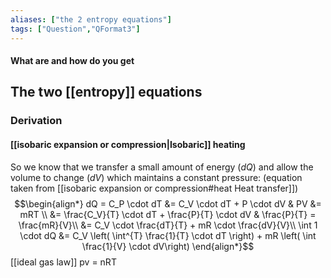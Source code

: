 ```yaml
---
aliases: ["the 2 entropy equations"]
tags: ["Question","QFormat3"]
---
```


#### What are and how do you get
## The two [[entropy]] equations

### Derivation
#### [[isobaric expansion or compression|Isobaric]] heating

So we know that we transfer a small amount of energy ($dQ$) and allow the volume to change ($dV$) which maintains a constant pressure:
(equation taken from [[isobaric expansion or compression#heat Heat transfer]])
$$\begin{align*}
dQ = C_P \cdot dT &= C_V \cdot dT + P \cdot dV & PV &= mRT \\
&= \frac{C_V}{T} \cdot dT + \frac{P}{T} \cdot dV & \frac{P}{T} = \frac{mR}{V}\\
&= C_V \cdot \frac{dT}{T} + mR \cdot \frac{dV}{V}\\
\int 1 \cdot dQ &= C_V \left( \int^{T} \frac{1}{T} \cdot dT \right) + mR \left( \int \frac{1}{V} \cdot dV\right) 
\end{align*}$$
[[ideal gas law]]
pv = nRT
